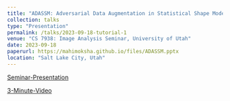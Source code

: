 ```yaml
---
title: "ADASSM: Adversarial Data Augmentation in Statistical Shape Models From Images"
collection: talks
type: "Presentation"
permalink: /talks/2023-09-18-tutorial-1
venue: "CS 7938: Image Analysis Seminar, University of Utah"
date: 2023-09-18
paperurl: https://mahimoksha.github.io/files/ADASSM.pptx
location: "Salt Lake City, Utah"
---
```

[Seminar-Presentation](https://mahimoksha.github.io/files/ADASSM.pptx)

[3-Minute-Video](https://drive.google.com/drive/folders/1McMVjqbn_cCbY0UzNB8nJoaUpGHiiWGT?usp=sharing)
